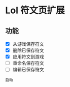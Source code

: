 # Lol 符文页扩展

## 功能

- [x] 从游戏保存符文
- [x] 删除已保存符文
- [x] 应用符文到游戏
- [ ] 重命名保存符文
- [ ] 编辑已保存符文

```
启动

```